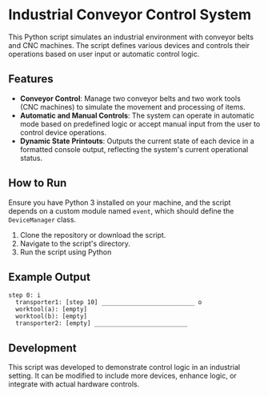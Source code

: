 # Industrial Conveyor Control System

This Python script simulates an industrial environment with conveyor belts and CNC machines. The script defines various devices and controls their operations based on user input or automatic control logic.

## Features

- **Conveyor Control**: Manage two conveyor belts and two work tools (CNC machines) to simulate the movement and processing of items.
- **Automatic and Manual Controls**: The system can operate in automatic mode based on predefined logic or accept manual input from the user to control device operations.
- **Dynamic State Printouts**: Outputs the current state of each device in a formatted console output, reflecting the system's current operational status.

## How to Run

Ensure you have Python 3 installed on your machine, and the script depends on a custom module named `event`, which should define the `DeviceManager` class.

1. Clone the repository or download the script.
2. Navigate to the script's directory.
3. Run the script using Python

## Example Output
```
step 0: i
  transporter1: [step 10] __________________________ o 
  worktool(a): [empty]
  worktool(b): [empty]
  transporter2: [empty] __________________________
```

## Development
This script was developed to demonstrate control logic in an industrial setting. It can be modified to include more devices, enhance logic, or integrate with actual hardware controls.
